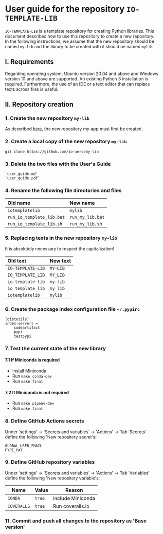 # User guide for the repository `IO-TEMPLATE-LIB`

`IO-TEMPLATE-LIB` is a template repository for creating Python libraries. 
This document describes how to use this repository to create a new repository. 
In the following instructions, we assume that the new repository should be named `my-lib` and the library to be created with it should be named `mylib`.

## I. Requirements

Regarding operating system, Ubuntu version 20.04 and above and Windows version 10 and above are supported. An existing Python 3 installation is required.
Furthermore, the use of an IDE or a text editor that can replace texts across files is useful.

## II. Repository creation

### 1. Create the new repository `my-lib`

As described [here](https://docs.github.com/en/repositories/creating-and-managing-repositories/creating-a-repository-from-a-template), the new repository my-app must first be created.

### 2. Create a local copy of the new repository `my-lib`

    git clone https://github.com/io-aero/my-lib

### 3. Delete the two files with the User's Guide

    `user_guide.md`
    `user_guide.pdf`

### 4. Rename the following file directories and files

| Old name                  | New name         |
|:--------------------------|:-----------------|
| `iotemplatelib`           | `mylib`          |
| `run_io_template_lib.bat` | `run_my_lib.bat` |
| `run_io_template_lib.sh`  | `run_my_lib.sh`  |

### 5. Replacing texts in the new repository `my-lib`

It is absolutely necessary to respect the capitalization!

| Old text           | New text  |
|:-------------------|:----------|
| `IO-TEMPLATE-LIB`  | `MY-LIB`  |
| `IO_TEMPLATE_LIB`  | `MY_LIB`  |
| `io-template-lib`  | `my-lib`  |
| `io_template_lib`  | `my_lib`  |
| `iotemplatelib`    | `mylib`   |

### 6. Create the package index configuration file `~/.pypirc`

    [distutils]
    index-servers = 
        codeartifact
        pypi
        testpypi

### 7. Test the current state of the new library

#### 7.1 If Miniconda is required 

- Install Miniconda
- Run `make conda-dev`
- Run `make final`

#### 7.2 If Miniconda is not required

- Run `make pipenv-dev`
- Run `make final`

### 8. Define GitHub Actions secrets

Under 'settings' -> 'Secrets and variables' -> 'Actions' -> Tab 'Secrets' define the following 'New repository secret's:

    GLOBAL_USER_EMAIL
    PYPI_PAT

### 9. Define GitHub repository variables

Under 'settings' -> 'Secrets and variables' -> 'Actions' -> Tab 'Variables' define the following 'New repository variable's:

| Name        | Value  | Reason            |
|-------------|--------|-------------------|
| `CONDA`     | `true` | Include Miniconda |
| `COVERALLS` | `true` | Run coveralls.io  |

### 11. Commit and push all changes to the repository as 'Base version'
